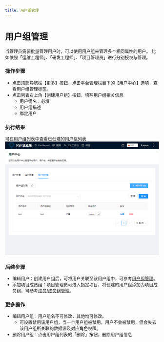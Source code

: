 ```yaml
---
title: 用户组管理
---
```


# 用户组管理
当管理员需要批量管理用户时，可以使用用户组来管理多个相同属性的用户。 比如依照「运维工程师」、「研发工程师」、「项目管理员」进行分别授权与管理。

### 操作步骤
* 点击顶部导航栏【更多】按钮，点击平台管理栏目下的【用户中心】选项，查看用户组管理标签。
* 点击列表右上角【创建用户组】按钮，填写用户组相关信息
    * 用户组名：必填
    * 用户组描述
    * 绑定用户

### 执行结果
可在用户组列表中查看已创建的用户组列表
![usergroup](img/usergrouplist.png)

### 后续步骤
* 编辑用户：创建用户组后，可将用户关联至该用户组中，可参考[用户组管理](user-group.md)。
* 添加项目成员组：项目管理员可进入指定项目，将创建的用户组添加为项目成员组，可参考[成员/成员组管理](../project/group_member.md)。

### 更多操作
* 编辑用户组：用户组名不可修改，其他均可修改。
    * 可设置禁用该用户组，当一个用户组被禁用，用户不会被禁用，但会失去该用户组所关联的数据源及对应角色权限。
* 删除用户组：点击用户组列表的「删除」按钮，删除用户组信息








